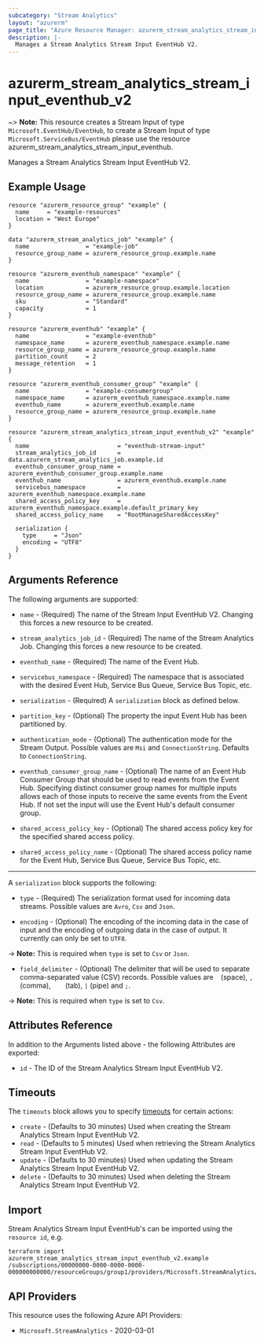 ```yaml
---
subcategory: "Stream Analytics"
layout: "azurerm"
page_title: "Azure Resource Manager: azurerm_stream_analytics_stream_input_eventhub_v2"
description: |-
  Manages a Stream Analytics Stream Input EventHub V2.
---
```


# azurerm_stream_analytics_stream_input_eventhub_v2

~> **Note:** This resource creates a Stream Input of type `Microsoft.EventHub/EventHub`, to create a Stream Input of type `Microsoft.ServiceBus/EventHub` please use the resource azurerm_stream_analytics_stream_input_eventhub.

Manages a Stream Analytics Stream Input EventHub V2.

## Example Usage

```hcl
resource "azurerm_resource_group" "example" {
  name     = "example-resources"
  location = "West Europe"
}

data "azurerm_stream_analytics_job" "example" {
  name                = "example-job"
  resource_group_name = azurerm_resource_group.example.name
}

resource "azurerm_eventhub_namespace" "example" {
  name                = "example-namespace"
  location            = azurerm_resource_group.example.location
  resource_group_name = azurerm_resource_group.example.name
  sku                 = "Standard"
  capacity            = 1
}

resource "azurerm_eventhub" "example" {
  name                = "example-eventhub"
  namespace_name      = azurerm_eventhub_namespace.example.name
  resource_group_name = azurerm_resource_group.example.name
  partition_count     = 2
  message_retention   = 1
}

resource "azurerm_eventhub_consumer_group" "example" {
  name                = "example-consumergroup"
  namespace_name      = azurerm_eventhub_namespace.example.name
  eventhub_name       = azurerm_eventhub.example.name
  resource_group_name = azurerm_resource_group.example.name
}

resource "azurerm_stream_analytics_stream_input_eventhub_v2" "example" {
  name                         = "eventhub-stream-input"
  stream_analytics_job_id      = data.azurerm_stream_analytics_job.example.id
  eventhub_consumer_group_name = azurerm_eventhub_consumer_group.example.name
  eventhub_name                = azurerm_eventhub.example.name
  servicebus_namespace         = azurerm_eventhub_namespace.example.name
  shared_access_policy_key     = azurerm_eventhub_namespace.example.default_primary_key
  shared_access_policy_name    = "RootManageSharedAccessKey"

  serialization {
    type     = "Json"
    encoding = "UTF8"
  }
}
```

## Arguments Reference

The following arguments are supported:

* `name` - (Required) The name of the Stream Input EventHub V2. Changing this forces a new resource to be created.

* `stream_analytics_job_id` - (Required) The name of the Stream Analytics Job. Changing this forces a new resource to be created.

* `eventhub_name` - (Required) The name of the Event Hub.

* `servicebus_namespace` - (Required) The namespace that is associated with the desired Event Hub, Service Bus Queue, Service Bus Topic, etc.

* `serialization` - (Required) A `serialization` block as defined below.

* `partition_key` - (Optional) The property the input Event Hub has been partitioned by.

* `authentication_mode` - (Optional) The authentication mode for the Stream Output. Possible values are `Msi` and `ConnectionString`. Defaults to `ConnectionString`.

* `eventhub_consumer_group_name` - (Optional) The name of an Event Hub Consumer Group that should be used to read events from the Event Hub. Specifying distinct consumer group names for multiple inputs allows each of those inputs to receive the same events from the Event Hub. If not set the input will use the Event Hub's default consumer group.

* `shared_access_policy_key` - (Optional) The shared access policy key for the specified shared access policy.

* `shared_access_policy_name` - (Optional) The shared access policy name for the Event Hub, Service Bus Queue, Service Bus Topic, etc.

---

A `serialization` block supports the following:

* `type` - (Required) The serialization format used for incoming data streams. Possible values are `Avro`, `Csv` and `Json`.

* `encoding` - (Optional) The encoding of the incoming data in the case of input and the encoding of outgoing data in the case of output. It currently can only be set to `UTF8`.

-> **Note:** This is required when `type` is set to `Csv` or `Json`.

* `field_delimiter` - (Optional) The delimiter that will be used to separate comma-separated value (CSV) records. Possible values are ` ` (space), `,` (comma), `	` (tab), `|` (pipe) and `;`.

-> **Note:** This is required when `type` is set to `Csv`.

## Attributes Reference

In addition to the Arguments listed above - the following Attributes are exported:

* `id` - The ID of the Stream Analytics Stream Input EventHub V2.

## Timeouts

The `timeouts` block allows you to specify [timeouts](https://developer.hashicorp.com/terraform/language/resources/configure#define-operation-timeouts) for certain actions:

* `create` - (Defaults to 30 minutes) Used when creating the Stream Analytics Stream Input EventHub V2.
* `read` - (Defaults to 5 minutes) Used when retrieving the Stream Analytics Stream Input EventHub V2.
* `update` - (Defaults to 30 minutes) Used when updating the Stream Analytics Stream Input EventHub V2.
* `delete` - (Defaults to 30 minutes) Used when deleting the Stream Analytics Stream Input EventHub V2.

## Import

Stream Analytics Stream Input EventHub's can be imported using the `resource id`, e.g.

```shell
terraform import azurerm_stream_analytics_stream_input_eventhub_v2.example /subscriptions/00000000-0000-0000-0000-000000000000/resourceGroups/group1/providers/Microsoft.StreamAnalytics/streamingJobs/job1/inputs/input1
```

## API Providers
<!-- This section is generated, changes will be overwritten -->
This resource uses the following Azure API Providers:

* `Microsoft.StreamAnalytics` - 2020-03-01
